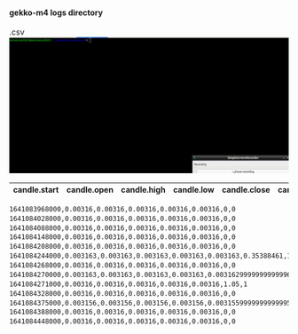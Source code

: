 #### gekko-m4 logs directory

.csv
<img src="https://github.com/universalbit-dev/gekko-m4/blob/master/docs/logs/images/gif/logs_csv_start_open_high_low_close_vwp_volume_trades.gif" width="auto"></img>

| candle.start     | candle.open |  candle.high | candle.low | candle.close | candle.vwp |  candle.volume | candle.trades |
| -------- | ------- | -------- | ------- | -------- | ------- | -------- | ------- |

```bash
1641083968000,0.00316,0.00316,0.00316,0.00316,0.00316,0,0
1641084028000,0.00316,0.00316,0.00316,0.00316,0.00316,0,0
1641084088000,0.00316,0.00316,0.00316,0.00316,0.00316,0,0
1641084148000,0.00316,0.00316,0.00316,0.00316,0.00316,0,0
1641084208000,0.00316,0.00316,0.00316,0.00316,0.00316,0,0
1641084244000,0.003163,0.003163,0.003163,0.003163,0.003163,0.35388461,1
1641084268000,0.00316,0.00316,0.00316,0.00316,0.00316,0,0
1641084270000,0.003163,0.003163,0.003163,0.003163,0.0031629999999999996,0.08009238,1
1641084271000,0.00316,0.00316,0.00316,0.00316,0.00316,1.05,1
1641084328000,0.00316,0.00316,0.00316,0.00316,0.00316,0,0
1641084375000,0.003156,0.003156,0.003156,0.003156,0.0031559999999999995,25.99999771,1
1641084388000,0.00316,0.00316,0.00316,0.00316,0.00316,0,0
1641084448000,0.00316,0.00316,0.00316,0.00316,0.00316,0,0
```
